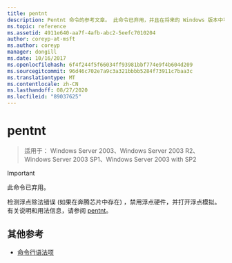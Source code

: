 ```yaml
---
title: pentnt
description: Pentnt 命令的参考文章。 此命令已弃用，并且在将来的 Windows 版本中不保证其受支持。
ms.topic: reference
ms.assetid: 4911e640-aa7f-4afb-abc2-5eefc7010204
author: coreyp-at-msft
ms.author: coreyp
manager: dongill
ms.date: 10/16/2017
ms.openlocfilehash: 6f4f244f5f66034ff93981bbf774e9f4b604d209
ms.sourcegitcommit: 96d46c702e7a9c3a321bbbb5284f73911c7baa3c
ms.translationtype: MT
ms.contentlocale: zh-CN
ms.lasthandoff: 08/27/2020
ms.locfileid: "89037625"
---
```

# <a name="pentnt"></a>pentnt

> 适用于： Windows Server 2003、Windows Server 2003 R2、Windows Server 2003 SP1、Windows Server 2003 with SP2

>[!IMPORTANT]
> 此命令已弃用。

检测浮点除法错误 (如果在奔腾芯片中存在) ，禁用浮点硬件，并打开浮点模拟。 有关说明和用法信息，请参阅 [pentnt](/previous-versions/orphan-topics/ws.10/cc755868(v=ws.10))。

## <a name="additional-references"></a>其他参考

- [命令行语法项](command-line-syntax-key.md)
